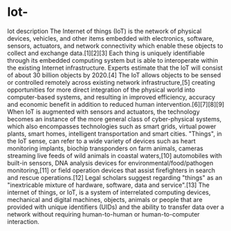# Iot-
Iot description
The Internet of things (IoT) is the network of physical devices, vehicles, and other items embedded with electronics, software, sensors, actuators, and network connectivity which enable these objects to collect and exchange data.[1][2][3] Each thing is uniquely identifiable through its embedded computing system but is able to interoperate within the existing Internet infrastructure. Experts estimate that the IoT will consist of about 30 billion objects by 2020.[4]
The IoT allows objects to be sensed or controlled remotely across existing network infrastructure,[5] creating opportunities for more direct integration of the physical world into computer-based systems, and resulting in improved efficiency, accuracy and economic benefit in addition to reduced human intervention.[6][7][8][9] When IoT is augmented with sensors and actuators, the technology becomes an instance of the more general class of cyber-physical systems, which also encompasses technologies such as smart grids, virtual power plants, smart homes, intelligent transportation and smart cities.
"Things", in the IoT sense, can refer to a wide variety of devices such as heart monitoring implants, biochip transponders on farm animals, cameras streaming live feeds of wild animals in coastal waters,[10] automobiles with built-in sensors, DNA analysis devices for environmental/food/pathogen monitoring,[11] or field operation devices that assist firefighters in search and rescue operations.[12] Legal scholars suggest regarding "things" as an "inextricable mixture of hardware, software, data and service".[13]
The internet of things, or IoT, is a system of interrelated computing devices, mechanical and digital machines, objects, animals or people that are provided with unique identifiers (UIDs) and the ability to transfer data over a network without requiring human-to-human or human-to-computer interaction.

